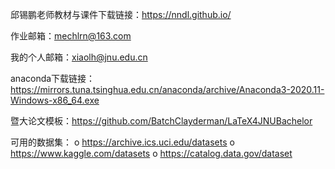邱锡鹏老师教材与课件下载链接：https://nndl.github.io/ 

作业邮箱：mechlrn@163.com

我的个人邮箱：xiaolh@jnu.edu.cn

anaconda下载链接： https://mirrors.tuna.tsinghua.edu.cn/anaconda/archive/Anaconda3-2020.11-Windows-x86_64.exe

暨大论文模板：https://github.com/BatchClayderman/LaTeX4JNUBachelor

可用的数据集：
o	https://archive.ics.uci.edu/datasets
o	https://www.kaggle.com/datasets
o	https://catalog.data.gov/dataset

